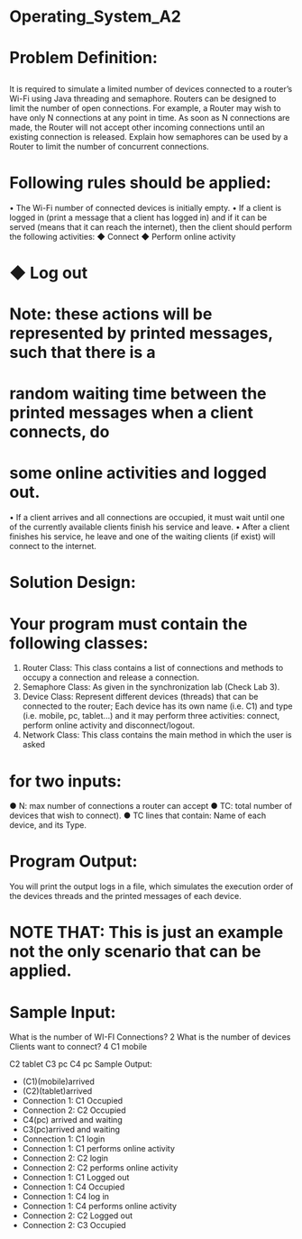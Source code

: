 # Operating_System_A2
# Problem Definition:
##
It is required to simulate a limited number of devices connected to a router’s Wi-Fi
using Java threading and semaphore. Routers can be designed to limit the number of
open connections. For example, a Router may wish to have only N connections at any
point in time. As soon as N connections are made, the Router will not accept other
incoming connections until an existing connection is released. Explain how
semaphores can be used by a Router to limit the number of concurrent connections.

# Following rules should be applied:

 • The Wi-Fi number of connected devices is initially empty.
 • If a client is logged in (print a message that a client has logged in) and if it can
 be served (means that it can reach the internet), then the client should
 perform the following activities:
 ◆ Connect
 ◆ Perform online activity
# ◆ Log out
# Note: these actions will be represented by printed messages, such that there is a
# random waiting time between the printed messages when a client connects, do
# some online activities and logged out.
 • If a client arrives and all connections are occupied, it must wait until one of
 the currently available clients finish his service and leave.
 • After a client finishes his service, he leave and one of the waiting clients (if
 exist) will connect to the internet.
# Solution Design:
# Your program must contain the following classes:
 1. Router Class: This class contains a list of connections and methods to occupy a
 connection and release a connection.
 2. Semaphore Class: As given in the synchronization lab (Check Lab 3).
 3. Device Class: Represent different devices (threads) that can be connected to the
 router;
 Each device has its own name (i.e. C1) and type (i.e. mobile, pc, tablet...) and it may
 perform three activities: connect, perform online activity and disconnect/logout.
 4. Network Class: This class contains the main method in which the user is asked
# for two inputs:
 ● N: max number of connections a router can accept
 ● TC: total number of devices that wish to connect).
 ● TC lines that contain: Name of each device, and its Type.
# Program Output:
 You will print the output logs in a file, which simulates the execution order of the
 devices threads and the printed messages of each device.
# NOTE THAT: This is just an example not the only scenario that can be applied.
# Sample Input:
What is the number of WI-FI Connections?
2
What is the number of devices Clients want to connect?
4
C1 mobile

C2 tablet
C3 pc
C4 pc
Sample Output:
- (C1)(mobile)arrived
- (C2)(tablet)arrived
- Connection 1: C1 Occupied
- Connection 2: C2 Occupied
- C4(pc) arrived and waiting
- C3(pc)arrived and waiting
- Connection 1: C1 login
- Connection 1: C1 performs online activity
- Connection 2: C2 login
- Connection 2: C2 performs online activity
- Connection 1: C1 Logged out
- Connection 1: C4 Occupied
- Connection 1: C4 log in
- Connection 1: C4 performs online activity
- Connection 2: C2 Logged out
- Connection 2: C3 Occupied
